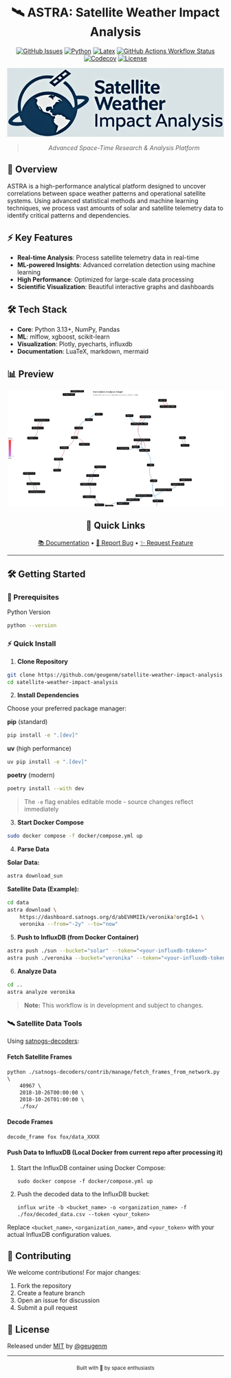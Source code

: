 <div align="center">

# 🛰️ ASTRA: Satellite Weather Impact Analysis

[![GitHub Issues](https://img.shields.io/github/issues/geugenm/satellite-weather-impact-analysis?style=for-the-badge&color=171b20&labelColor=171b20)](https://github.com/geugenm/satellite-weather-impact-analysis/issues)
[![Python](https://img.shields.io/badge/python-3.13+-171b20?style=for-the-badge&logo=python&logoColor=38bdae&labelColor=171b20)](https://www.python.org/downloads/)
[![Latex](https://img.shields.io/badge/LuaTeX-ready-171b20?style=for-the-badge&logo=latex&logoColor=38bdae&labelColor=171b20)](https://www.latex-project.org/)
[![GitHub Actions Workflow Status](https://img.shields.io/github/actions/workflow/status/geugenm/satellite-weather-impact-analysis/pytest.yml?style=for-the-badge&labelColor=171b20)](https://github.com/geugenm/satellite-weather-impact-analysis/actions)
[![Codecov](https://img.shields.io/codecov/c/github/geugenm/satellite-weather-impact-analysis?style=for-the-badge&logoColor=38bdae&labelColor=171b20)](https://app.codecov.io/gh/geugenm/satellite-weather-impact-analysis)
[![License](https://img.shields.io/badge/license-MIT-171b20?style=for-the-badge&labelColor=171b20&color=171b20)](license.md)

[![Logo](img/logo.png)](https://github.com/geugenm/satellite-weather-impact-analysis)

> _Advanced Space-Time Research & Analysis Platform_

</div>

## 🚀 Overview

ASTRA is a high-performance analytical platform designed to uncover correlations between space weather patterns and operational satellite systems. Using advanced statistical methods and machine learning techniques, we process vast amounts of solar and satellite telemetry data to identify critical patterns and dependencies.

## ⚡ Key Features

- **Real-time Analysis**: Process satellite telemetry data in real-time
- **ML-powered Insights**: Advanced correlation detection using machine learning
- **High Performance**: Optimized for large-scale data processing
- **Scientific Visualization**: Beautiful interactive graphs and dashboards

## 🛠️ Tech Stack

- **Core**: Python 3.13+, NumPy, Pandas
- **ML**: mlflow, xgboost, scikit-learn
- **Visualization**: Plotly, pyecharts, influxdb
- **Documentation**: LuaTeX, markdown, mermaid

## 📊 Preview

![Analysis Preview](img/preview.png)

<div align="center">

## 🔗 Quick Links

[📚 Documentation](docs) •
[🐛 Report Bug](https://github.com/geugenm/satellite-weather-impact-analysis/issues/new?labels=bug&template=bug-report---.md) •
[✨ Request Feature](https://github.com/geugenm/satellite-weather-impact-analysis/issues/new?labels=enhancement&template=feature-request---.md)

---

</div>

## 🛠️ Getting Started

### 🐍 Prerequisites

Python Version

```bash
python --version
```

### ⚡ Quick Install

1. **Clone Repository**

```bash
git clone https://github.com/geugenm/satellite-weather-impact-analysis.git
cd satellite-weather-impact-analysis
```

2. **Install Dependencies**

Choose your preferred package manager:

**pip** (standard)

```bash
pip install -e ".[dev]"
```

**uv** (high performance)

```bash
uv pip install -e ".[dev]"
```

**poetry** (modern)

```bash
poetry install --with dev
```

> The `-e` flag enables editable mode - source changes reflect immediately

3. **Start Docker Compose**

```bash
sudo docker compose -f docker/compose.yml up
```

4. **Parse Data**

**Solar Data:**

```bash
astra download_sun
```

**Satellite Data (Example):**

```bash
cd data
astra download \
    https://dashboard.satnogs.org/d/abEVHMIIk/veronika?orgId=1 \
    veronika --from="-2y" --to="now"
```

5. **Push to InfluxDB (from Docker Container)**

```bash
astra push ./sun --bucket="solar" --token="<your-influxdb-token>"
astra push ./veronika --bucket="veronika" --token="<your-influxdb-token>"
```

6. **Analyze Data**

```bash
cd ..
astra analyze veronika
```

> **Note:** This workflow is in development and subject to changes.

### 🛰️ Satellite Data Tools

Using [satnogs-decoders](https://gitlab.com/librespacefoundation/satnogs/satnogs-decoders):

#### Fetch Satellite Frames

```
python ./satnogs-decoders/contrib/manage/fetch_frames_from_network.py \
    40967 \
    2018-10-26T00:00:00 \
    2018-10-26T01:00:00 \
    ./fox/
```

#### Decode Frames

```
decode_frame fox fox/data_XXXX
```

#### Push Data to InfluxDB (Local Docker from current repo after processing it)

1. Start the InfluxDB container using Docker Compose:

    ```
    sudo docker compose -f docker/compose.yml up
    ```

2. Push the decoded data to the InfluxDB bucket:

    ```
    influx write -b <bucket_name> -o <organization_name> -f ./fox/decoded_data.csv --token <your_token>
    ```

Replace `<bucket_name>`, `<organization_name>`, and `<your_token>` with your actual InfluxDB configuration values.

## 🤝 Contributing

We welcome contributions! For major changes:

1. Fork the repository
2. Create a feature branch
3. Open an issue for discussion
4. Submit a pull request

## 📜 License

Released under [MIT](license.md) by [@geugenm](https://github.com/geugenm)

<div align="center">

---

<sub>Built with 💫 by space enthusiasts</sub>

</div>
